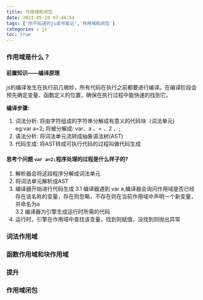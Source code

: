 ```yaml
---
title: 作用域和闭包
date: 2021-05-10 07:44:54
tags: ['你不知道的js读书笔记','作用域和闭包']
categories : js
toc: true
---
```

### 作用域是什么？

#### 前置知识——编译原理
js的编译发生在执行前几微妙，所有代码在执行之前都要进行编译。在编译阶段会预先确定变量、函数定义的位置，确保在执行过程中能快速的找到它。   

**编译步骤:**
1. 词法分析: 将由字符组成的字符串分解成有意义的代码块（词法单元)  
eg:var a=2; 将被分解成: var、a 、= 、2 、;
2. 语法分析: 将词法单元流转成抽象语法树(AST)
3. 代码生成: 将AST转成可执行代码的过程叫做代码生成


####  思考个问题 ```var a=2;```程序处理的过程是什么样子的?
1. 解析器会将这段程序分解成词法单元
2. 将词法单元解析成AST  
3. 编译器开始进行代码生成
   3.1 编译器遇到 var a,编译器会询问作用域是否已经存在该名称的变量，存在则忽略，不存在则在当前作用域中声明一个新变量，并命名为a   
   3.2 编译器为引擎生成运行时所需的代码
4. 运行时，引擎在作用域中查找该变量，找到则赋值，没找到则抛出异常 



### 词法作用域  


### 函数作用域和块作用域 

### 提升


### 作用域闭包

